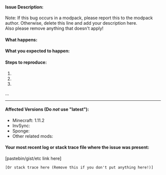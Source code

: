 #### Issue Description:
Note: If this bug occurs in a modpack, please report this to the modpack author. Otherwise, delete this line and add your description here.  
Also please remove anything that doesn't apply!


#### What happens:



#### What you expected to happen:



#### Steps to reproduce:

1. 
2. 
3. 
...

____
#### Affected Versions (Do *not* use "latest"):

- Minecraft: 1.11.2
- InvSync:
- Sponge:
- Other related mods:

#### Your most recent log or stack trace file where the issue was present: 

[pastebin/gist/etc link here]

```
[Or stack trace here (Remove this if you don't put anything here!)]
```
